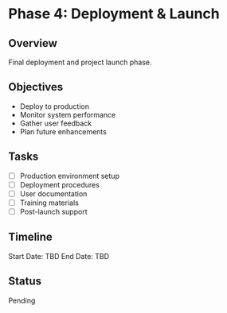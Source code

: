 # Phase 4: Deployment & Launch

## Overview
Final deployment and project launch phase.

## Objectives
- Deploy to production
- Monitor system performance
- Gather user feedback
- Plan future enhancements

## Tasks
- [ ] Production environment setup
- [ ] Deployment procedures
- [ ] User documentation
- [ ] Training materials
- [ ] Post-launch support

## Timeline
Start Date: TBD
End Date: TBD

## Status
Pending
